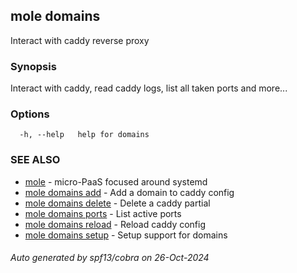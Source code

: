 ## mole domains

Interact with caddy reverse proxy

### Synopsis

Interact with caddy, read caddy logs, list all taken ports
	and more...

### Options

```
  -h, --help   help for domains
```

### SEE ALSO

* [mole](mole.md)	 - micro-PaaS focused around systemd
* [mole domains add](mole_domains_add.md)	 - Add a domain to caddy config
* [mole domains delete](mole_domains_delete.md)	 - Delete a caddy partial
* [mole domains ports](mole_domains_ports.md)	 - List active ports
* [mole domains reload](mole_domains_reload.md)	 - Reload caddy config
* [mole domains setup](mole_domains_setup.md)	 - Setup support for domains

###### Auto generated by spf13/cobra on 26-Oct-2024
